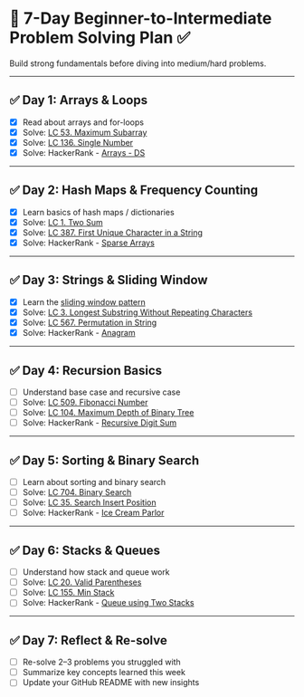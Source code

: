 # 🧠 7-Day Beginner-to-Intermediate Problem Solving Plan ✅

Build strong fundamentals before diving into medium/hard problems.

---

## ✅ Day 1: Arrays & Loops

- [x] Read about arrays and for-loops
- [x] Solve: [LC 53. Maximum Subarray](https://leetcode.com/problems/maximum-subarray/)
- [x] Solve: [LC 136. Single Number](https://leetcode.com/problems/single-number/)
- [x] Solve: HackerRank - [Arrays - DS](https://www.hackerrank.com/challenges/arrays-ds)

---

## ✅ Day 2: Hash Maps & Frequency Counting

- [x] Learn basics of hash maps / dictionaries
- [x] Solve: [LC 1. Two Sum](https://leetcode.com/problems/two-sum/)
- [x] Solve: [LC 387. First Unique Character in a String](https://leetcode.com/problems/first-unique-character-in-a-string/)
- [x] Solve: HackerRank - [Sparse Arrays](https://www.hackerrank.com/challenges/sparse-arrays)

---

## ✅ Day 3: Strings & Sliding Window

- [x] Learn the [sliding window pattern](https://www.geeksforgeeks.org/window-sliding-technique/)
- [x] Solve: [LC 3. Longest Substring Without Repeating Characters](https://leetcode.com/problems/longest-substring-without-repeating-characters/)
- [x] Solve: [LC 567. Permutation in String](https://leetcode.com/problems/permutation-in-string/)
- [x] Solve: HackerRank - [Anagram](https://www.hackerrank.com/challenges/anagram)

---

## ✅ Day 4: Recursion Basics

- [ ] Understand base case and recursive case
- [ ] Solve: [LC 509. Fibonacci Number](https://leetcode.com/problems/fibonacci-number/)
- [ ] Solve: [LC 104. Maximum Depth of Binary Tree](https://leetcode.com/problems/maximum-depth-of-binary-tree/)
- [ ] Solve: HackerRank - [Recursive Digit Sum](https://www.hackerrank.com/challenges/recursive-digit-sum)

---

## ✅ Day 5: Sorting & Binary Search

- [ ] Learn about sorting and binary search
- [ ] Solve: [LC 704. Binary Search](https://leetcode.com/problems/binary-search/)
- [ ] Solve: [LC 35. Search Insert Position](https://leetcode.com/problems/search-insert-position/)
- [ ] Solve: HackerRank - [Ice Cream Parlor](https://www.hackerrank.com/challenges/icecream-parlor)

---

## ✅ Day 6: Stacks & Queues

- [ ] Understand how stack and queue work
- [ ] Solve: [LC 20. Valid Parentheses](https://leetcode.com/problems/valid-parentheses/)
- [ ] Solve: [LC 155. Min Stack](https://leetcode.com/problems/min-stack/)
- [ ] Solve: HackerRank - [Queue using Two Stacks](https://www.hackerrank.com/challenges/queue-using-two-stacks)

---

## ✅ Day 7: Reflect & Re-solve

- [ ] Re-solve 2–3 problems you struggled with
- [ ] Summarize key concepts learned this week
- [ ] Update your GitHub README with new insights

